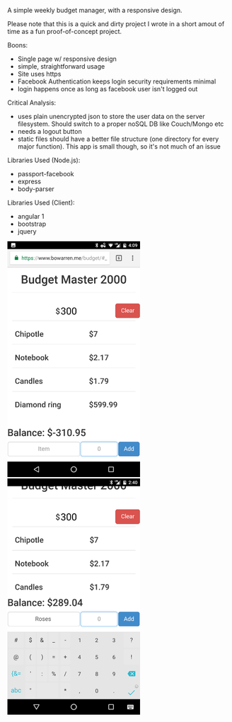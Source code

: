 A simple weekly budget manager, with a responsive design.

Please note that this is a quick and dirty project I wrote in a short amout of time as a fun proof-of-concept project.

Boons:
  - Single page w/ responsive design
  - simple, straightforward usage
  - Site uses https
  - Facebook Authentication keeps login security requirements minimal
  - login happens once as long as facebook user isn't logged out

Critical Analysis:
  - uses plain unencrypted json to store the user data on the server filesystem.  Should switch to a proper noSQL DB like Couch/Mongo etc
  - needs a logout button
  - static files should have a better file structure (one directory for every major function). This app is small though, so it's not much of an issue



Libraries Used (Node.js):
  - passport-facebook
  - express
  - body-parser

Libraries Used (Client):
  - angular 1
  - bootstrap
  - jquery


<img src="https://raw.githubusercontent.com/bhwarren/BudgetMaster-2000/master/Screenshot_20170908-160949.png" alt="Screenshot" width="300px" /> <img src="https://raw.githubusercontent.com/bhwarren/BudgetMaster-2000/master/Screenshot_20170908-144040.png" alt="Adding Screenshot" width="300px" />

